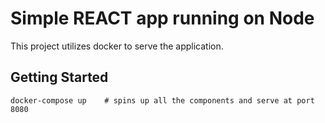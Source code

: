 # Simple REACT app running on Node

This project utilizes docker to serve the application.

## Getting Started
```
docker-compose up    # spins up all the components and serve at port 8080
```
